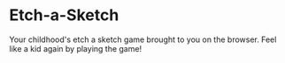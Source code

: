 # Etch-a-Sketch
Your childhood's etch a sketch game brought to you on the browser. Feel like a kid again by playing the game!
